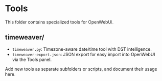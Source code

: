 # Tools

This folder contains specialized tools for OpenWebUI.

## timeweaver/

- `timeweaver.py`: Timezone-aware date/time tool with DST intelligence.
- `timeweaver-export.json`: JSON export for easy import into OpenWebUI via the Tools panel.

Add new tools as separate subfolders or scripts, and document their usage here.
